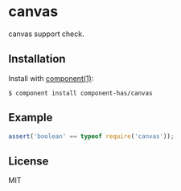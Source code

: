 
# canvas

  canvas support check.

## Installation

  Install with [component(1)](http://component.io):

    $ component install component-has/canvas

## Example

```js
assert('boolean' == typeof require('canvas'));
```

## License

  MIT
